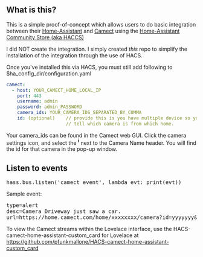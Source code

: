 ## What is this?
This is a simple proof-of-concept which allows users to do basic integration between their [Home-Assistant](https://www.home-assistant.io/) and [Camect](https://camect.com/) using the [Home-Assistant Community Store (aka HACCS)](https://hacs.xyz/)

I did NOT create the integration. I simply created *this* repo to simplify the installation of the integration through the use of HACS.

Once you've installed this via HACS, you must still add following to $ha_config_dir/configuration.yaml

```yaml
camect:
  - host: YOUR_CAMECT_HOME_LOCAL_IP
    port: 443
    username: admin
    password: admin_PASSWORD
    camera_ids: YOUR_CAMERA_IDS_SEPARATED_BY_COMMA
    id: (optional)    // provide this is you have multiple device so you could
                      // tell which camera is from which home.
```
Your camera_ids can be found in the Camect web GUI. Click the camera settings icon, and select the **<sup>i</sup>** next to the Camera Name header. You will find the id for that camera in the pop-up window.

## Listen to events
<pre>
hass.bus.listen('camect_event', lambda evt: print(evt))
</pre>
Sample event:
<pre>
type=alert
desc=Camera Driveway just saw a car.
url=https://home.camect.com/home/xxxxxxxx/camera?id=yyyyyyy&ts=1556228517560
</pre>

To view the Camect streams within the Lovelace interface, use the HACS-camect-home-assistant-custom_card for Lovelace at https://github.com/pfunkmallone/HACS-camect-home-assistant-custom_card
